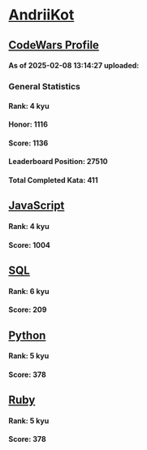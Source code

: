 # [AndriiKot](https://www.codewars.com/users/AndriiKot)

## [CodeWars Profile](https://www.codewars.com/users/AndriiKot)

#### As of 2025-02-08 13:14:27 uploaded:

### General Statistics

#### Rank: 4 kyu

#### Honor: 1116

#### Score: 1136

#### Leaderboard Position: 27510

#### Total Completed Kata: 411



## [JavaScript](https://github.com/AndriiKot/JavaScript__CodeWars)

#### Rank: 4 kyu

#### Score: 1004


## [SQL](https://github.com/AndriiKot/SQL__CodeWars)

#### Rank: 6 kyu

#### Score: 209


## [Python](https://github.com/AndriiKot/Python__CodeWars)

#### Rank: 5 kyu

#### Score: 378


## [Ruby](https://github.com/AndriiKot/Ruby__CodeWars)

#### Rank: 5 kyu

#### Score: 378

